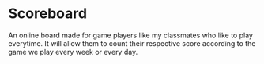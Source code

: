 # Scoreboard
An online board made for game players like my classmates who like to play everytime. It will allow them to count their respective score according to the game we play every week or every day. 
